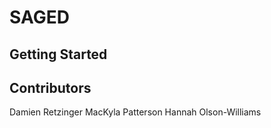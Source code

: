 # SAGED

## Getting Started

## Contributors
Damien Retzinger
MacKyla Patterson
Hannah Olson-Williams
